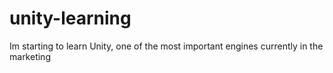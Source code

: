 # unity-learning
Im starting to learn Unity, one of the most important engines currently in the marketing
